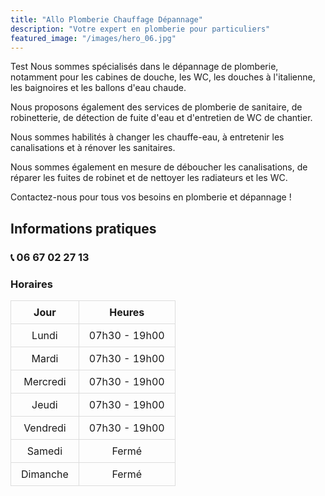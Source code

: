 ```yaml
---
title: "Allo Plomberie Chauffage Dépannage"
description: "Votre expert en plomberie pour particuliers"
featured_image: "/images/hero_06.jpg"
---
```

Test 
Nous sommes spécialisés dans le dépannage de plomberie, notamment pour les cabines de douche, les WC, les douches à l'italienne, les baignoires et les ballons d'eau chaude.

Nous proposons également des services de plomberie de sanitaire, de robinetterie, de détection de fuite d'eau et d'entretien de WC de chantier.

Nous sommes habilités à changer les chauffe-eau, à entretenir les canalisations et à rénover les sanitaires.

Nous sommes également en mesure de déboucher les canalisations, de réparer les fuites de robinet et de nettoyer les radiateurs et les WC.

Contactez-nous pour tous vos besoins en plomberie et dépannage !

## Informations pratiques

### 📞 06 67 02 27 13

### Horaires

<style>
.hours-table {
  margin-left: auto;
  margin-right: auto;
  border-collapse: collapse;
  width: auto;
  text-align: center;
}

.hours-table th,
.hours-table td {
  padding: 0.5rem 1rem;
  border: 1px solid #ddd;
}
</style>
<table class="hours-table">
  <thead>
    <tr>
      <th>Jour</th>
      <th>Heures</th>
    </tr>
  </thead>
  <tbody>
    <tr><td>Lundi</td><td>07h30 - 19h00</td></tr>
    <tr><td>Mardi</td><td>07h30 - 19h00</td></tr>
    <tr><td>Mercredi</td><td>07h30 - 19h00</td></tr>
    <tr><td>Jeudi</td><td>07h30 - 19h00</td></tr>
    <tr><td>Vendredi</td><td>07h30 - 19h00</td></tr>
    <tr><td>Samedi</td><td>Fermé</td></tr>
    <tr><td>Dimanche</td><td>Fermé</td></tr>
  </tbody>
</table>


